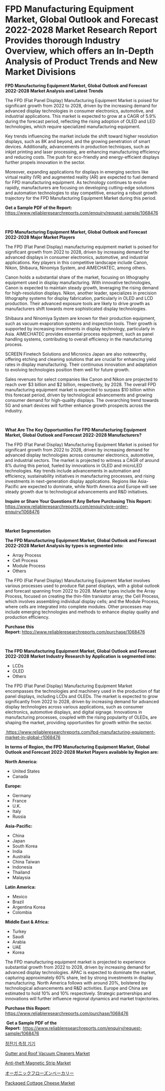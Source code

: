 <p><h1>FPD Manufacturing Equipment Market, Global Outlook and Forecast 2022-2028 Market Research Report Provides thorough Industry Overview, which offers an In-Depth Analysis of Product Trends and New Market Divisions</h1></p><p><strong>FPD Manufacturing Equipment Market, Global Outlook and Forecast 2022-2028 Market Analysis and Latest Trends</strong></p>
<p><p>The FPD (Flat Panel Display) Manufacturing Equipment Market is poised for significant growth from 2022 to 2028, driven by the increasing demand for advanced display technologies in consumer electronics, automotive, and industrial applications. This market is expected to grow at a CAGR of 5.9% during the forecast period, reflecting the rising adoption of OLED and LED technologies, which require specialized manufacturing equipment.</p><p>Key trends influencing the market include the shift toward higher resolution displays, such as 8K and beyond, and the growing penetration of smart devices. Additionally, advancements in production techniques, such as inkjet printing and laser processing, are enhancing manufacturing efficiency and reducing costs. The push for eco-friendly and energy-efficient displays further propels innovation in the sector.</p><p>Moreover, expanding applications for displays in emerging sectors like virtual reality (VR) and augmented reality (AR) are expected to fuel demand for FPD manufacturing equipment. As technology continues to evolve rapidly, manufacturers are focusing on developing cutting-edge solutions and automation technologies to stay competitive, ensuring a robust growth trajectory for the FPD Manufacturing Equipment Market during this period.</p></p>
<p><strong>Get a Sample PDF of the Report:&nbsp;</strong> <a href="https://www.reliableresearchreports.com/enquiry/request-sample/1068476">https://www.reliableresearchreports.com/enquiry/request-sample/1068476</a></p>
<p>&nbsp;</p>
<p><strong>FPD Manufacturing Equipment Market, Global Outlook and Forecast 2022-2028 Major Market Players</strong></p>
<p><p>The FPD (Flat Panel Display) manufacturing equipment market is poised for significant growth from 2022 to 2028, driven by increasing demand for advanced displays in consumer electronics, automotive, and industrial applications. Key players in this competitive landscape include Canon, Nikon, Shibaura, Ninomiya System, and AIMECHATEC, among others.</p><p>Canon holds a substantial share of the market, focusing on lithography equipment used in display manufacturing. With innovative technologies, Canon is expected to maintain steady growth, leveraging the rising demand for high-resolution displays. Nikon, another leader, specializes in precision lithography systems for display fabrication, particularly in OLED and LCD production. Their advanced exposure tools are likely to drive growth as manufacturers shift towards more sophisticated display technologies.</p><p>Shibaura and Ninomiya System are known for their production equipment, such as vacuum evaporation systems and inspection tools. Their growth is supported by increasing investments in display technology, particularly in Asia. AIMECHATEC provides essential process equipment, such as panel handling systems, contributing to overall efficiency in the manufacturing process.</p><p>SCREEN Finetech Solutions and Micronics Japan are also noteworthy, offering etching and cleaning solutions that are crucial for enhancing yield rates in display manufacturing. Their continuous innovation and adaptation to evolving technologies position them well for future growth.</p><p>Sales revenues for select companies like Canon and Nikon are projected to reach over $3 billion and $2 billion, respectively, by 2028. The overall FPD manufacturing equipment market is expected to surpass $10 billion within this forecast period, driven by technological advancements and growing consumer demand for high-quality displays. The overarching trend towards 5G and smart devices will further enhance growth prospects across the industry.</p></p>
<p>&nbsp;</p>
<p><strong>What Are The Key Opportunities For FPD Manufacturing Equipment Market, Global Outlook and Forecast 2022-2028 Manufacturers?</strong></p>
<p><p>The FPD (Flat Panel Display) Manufacturing Equipment Market is poised for significant growth from 2022 to 2028, driven by increasing demand for advanced display technologies across consumer electronics, automotive, and industrial sectors. The market is projected to witness a CAGR of around 8% during this period, fueled by innovations in OLED and microLED technologies. Key trends include advancements in automation and efficiency, sustainability initiatives in manufacturing processes, and rising investments in next-generation display applications. Regions like Asia-Pacific are expected to dominate, while North America and Europe will see steady growth due to technological advancements and R&D initiatives.</p></p>
<p><strong>Inquire or Share Your Questions If Any Before Purchasing This Report:</strong> <a href="https://www.reliableresearchreports.com/enquiry/pre-order-enquiry/1068476">https://www.reliableresearchreports.com/enquiry/pre-order-enquiry/1068476</a></p>
<p>&nbsp;</p>
<p><strong>Market Segmentation</strong></p>
<p><strong>The FPD Manufacturing Equipment Market, Global Outlook and Forecast 2022-2028 Market Analysis by types is segmented into:</strong></p>
<p><ul><li>Array Process</li><li>Cell Process</li><li>Module Process</li><li>Others</li></ul></p>
<p><p>The FPD (Flat Panel Display) Manufacturing Equipment Market involves various processes used to produce flat panel displays, with a global outlook and forecast spanning from 2022 to 2028. Market types include the Array Process, focused on creating the thin-film transistor array; the Cell Process, which involves assembling individual display cells; and the Module Process, where cells are integrated into complete modules. Other processes may include emerging technologies and methods to enhance display quality and production efficiency.</p></p>
<p><strong>Purchase this Report:&nbsp;</strong><a href="https://www.reliableresearchreports.com/purchase/1068476">https://www.reliableresearchreports.com/purchase/1068476</a></p>
<p>&nbsp;</p>
<p><strong>The FPD Manufacturing Equipment Market, Global Outlook and Forecast 2022-2028 Market Industry Research by Application is segmented into:</strong></p>
<p><ul><li>LCDs</li><li>OLED</li><li>Others</li></ul></p>
<p><p>The FPD (Flat Panel Display) Manufacturing Equipment Market encompasses the technologies and machinery used in the production of flat panel displays, including LCDs and OLEDs. The market is expected to grow significantly from 2022 to 2028, driven by increasing demand for advanced display technologies across various applications, such as consumer electronics, automotive displays, and digital signage. Innovations in manufacturing processes, coupled with the rising popularity of OLEDs, are shaping the market, providing opportunities for growth within the sector.</p></p>
<p><a href="https://www.reliableresearchreports.com/fpd-manufacturing-equipment-market-in-global-r1068476">&nbsp;https://www.reliableresearchreports.com/fpd-manufacturing-equipment-market-in-global-r1068476</a></p>
<p><strong>In terms of Region, the FPD Manufacturing Equipment Market, Global Outlook and Forecast 2022-2028 Market Players available by Region are:</strong></p>
<p>
    <p> <strong> North America: </strong>
        <ul>
            <li>United States</li>
            <li>Canada</li>
        </ul>
        </p> 
    <p> <strong> Europe: </strong>
        <ul>
            <li>Germany</li>
            <li>France</li>
            <li>U.K.</li>
            <li>Italy</li>
            <li>Russia</li>
        </ul>
        </p> 
    <p> <strong> Asia-Pacific: </strong>
        <ul>
            <li>China</li>
            <li>Japan</li>
            <li>South Korea</li>
            <li>India</li>
            <li>Australia</li>
            <li>China Taiwan</li>
            <li>Indonesia</li>
            <li>Thailand</li>
            <li>Malaysia</li>
        </ul>
        </p> 
    <p> <strong> Latin America: </strong>
        <ul>
            <li>Mexico</li>
            <li>Brazil</li>
            <li>Argentina Korea</li>
            <li>Colombia</li>
        </ul>
        </p> 
    <p> <strong> Middle East & Africa: </strong>
        <ul>
            <li>Turkey</li>
            <li>Saudi</li>
            <li>Arabia</li>
            <li>UAE</li>
            <li>Korea</li>
        </ul>
    </p>
    </p>
<p><p>The FPD manufacturing equipment market is projected to experience substantial growth from 2022 to 2028, driven by increasing demand for advanced display technologies. APAC is expected to dominate the market, capturing approximately 60% share, led by strong investments in display manufacturing. North America follows with around 20%, bolstered by technological advancements and R&D activities. Europe and China are estimated to hold 10% and 10% respectively. Strategic partnerships and innovations will further influence regional dynamics and market trajectories.</p></p>
<p><strong>Purchase this Report: </strong><a href="https://www.reliableresearchreports.com/purchase/1068476">https://www.reliableresearchreports.com/purchase/1068476</a></p>
<p>&nbsp;<strong>Get a Sample PDF of the Report:&nbsp;&nbsp;</strong><a href="https://www.reliableresearchreports.com/enquiry/request-sample/1068476">https://www.reliableresearchreports.com/enquiry/request-sample/1068476</a></p>
<p><strong></strong></p>
<p><p><a href="https://medium.com/@eiehrdy77/%EA%B8%80%EB%A1%9C%EB%B2%8C-%EC%A0%95%EC%A0%84%EA%B8%B0-%EC%B8%A1%EC%A0%95-%EA%B8%B0%EA%B8%B0-%EC%8B%9C%EC%9E%A5-%EA%B7%9C%EB%AA%A8-%EB%B0%8F-%EC%8B%9C%EC%9E%A5-%EB%8F%99%ED%96%A5-%EB%B6%84%EC%84%9D-%EC%A7%80%EC%97%AD-%EC%A0%84%EB%A7%9D-%EA%B2%BD%EC%9F%81-%EC%A0%84%EB%9E%B5%EC%97%90-%EB%8C%80%ED%95%9C-2024%EB%85%84%EB%B6%80%ED%84%B0-2031%EB%85%84%EA%B9%8C%EC%A7%80%EC%9D%98-%EC%98%88%EC%B8%A1-d9a31eb90f7f">정전기 측정 기기</a></p><p><a href="https://issuu.com/reportprime-2/docs/gutter-and-roof-vacuum-cleaners-mar_dc149c4ce8dbc3">Gutter and Roof Vacuum Cleaners Market</a></p><p><a href="https://medium.com/@alan.buckland656/anti-theft-magnetic-strip-market-research-report-market-forecast-and-growth-prospects-with-a-550c95a30eb2">Anti-theft Magnetic Strip Market</a></p><p><a href="https://medium.com/@rosaleen41t7a/%E6%9C%89%E6%A9%9F%E5%86%B7%E5%87%8D%E3%83%99%E3%83%BC%E3%82%AB%E3%83%AA%E3%83%BC%E5%B8%82%E5%A0%B4%E3%81%AE%E8%A6%8F%E6%A8%A1-%E6%88%90%E9%95%B7-%E6%A5%AD%E7%95%8C%E5%88%86%E6%9E%90-%E5%B8%82%E5%A0%B4%E3%82%BB%E3%82%B0%E3%83%A1%E3%83%B3%E3%83%86%E3%83%BC%E3%82%B7%E3%83%A7%E3%83%B3%E3%81%8A%E3%82%88%E3%81%B3%E5%9C%B0%E5%9F%9F%E3%81%AE%E6%B4%9E%E5%AF%9F-2031%E5%B9%B4%E3%81%BE%E3%81%A7%E3%81%AE%E4%BA%88%E6%B8%AC-5a48f130677d">オーガニックフローズンベーカリー</a></p><p><a href="https://issuu.com/reportprime-2/docs/packaged-cottage-cheese-market-size_b37cbb1054b9b8">Packaged Cottage Cheese Market</a></p></p>